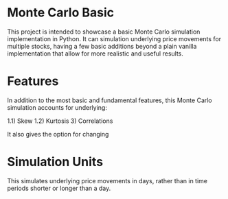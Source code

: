 # Monte Carlo Basic

This project is intended to showcase a basic Monte Carlo simulation implementation in Python. It can simulation underlying price movements for multiple stocks, having a few basic additions beyond a plain vanilla implementation that allow for more realistic and useful results.

# Features

In addition to the most basic and fundamental features, this Monte Carlo simulation accounts for underlying:

1.1) Skew
1.2) Kurtosis
3) Correlations

It also gives the option for changing 

# Simulation Units

This simulates underlying price movements in days, rather than in time periods shorter or longer than a day.
